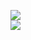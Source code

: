 [![](https://img.shields.io/badge/Made%20With-Github%20Spray-lightgrey.svg?style=for-the-badge&logo=github)](https://github.com/Annihil/github-spray#25109)  
[![](https://i.imgur.com/2DrTn0Z.gif)](https://github.com/Annihil/github-spray)